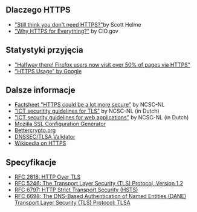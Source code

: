 ## Dlaczego HTTPS
* ["Still think you don't need HTTPS?"](https://scotthelme.co.uk/still-think-you-dont-need-https/)by Scott Helme
* ["Why HTTPS for Everything?"](https://https.cio.gov/everything/) by CIO.gov

## Statystyki przyjęcia
* ["Halfway there! Firefox users now visit over 50% of pages via HTTPS"](https://nakedsecurity.sophos.com/2016/10/18/halfway-there-firefox-users-now-visit-over-50-of-pages-via-https/)
* ["HTTPS Usage" by Google](https://www.google.com/transparencyreport/https/metrics/?hl=en)

## Dalsze informacje
* [Factsheet "HTTPS could be a lot more secure"](https://www.ncsc.nl/english/current-topics/factsheets/factsheet-https-could-be-a-lot-more-secure.html) by NCSC-NL
* ["ICT securitity guidelines for TLS"](https://www.ncsc.nl/actueel/whitepapers/ict-beveiligingsrichtlijnen-voor-transport-layer-security-tls.html) by NCSC-NL (in Dutch)
* ["ICT security guidelines for web applications"](https://www.ncsc.nl/actueel/whitepapers/ict-beveiligingsrichtlijnen-voor-webapplicaties.html) by NCSC-NL (in Dutch)
* [Mozilla SSL Configuration Generator](https://mozilla.github.io/server-side-tls/ssl-config-generator/)
* [Bettercrypto.org](https://bettercrypto.org)
* [DNSSEC/TLSA Validator](https://www.dnssec-validator.cz/)
* [Wikipedia on HTTPS](https://en.wikipedia.org/wiki/HTTPS)


## Specyfikacje
* [RFC 2818: HTTP Over TLS](https://datatracker.ietf.org/doc/rfc2818)
* [RFC 5246: The Transport Layer Security (TLS) Protocol, Version 1.2](https://datatracker.ietf.org/doc/rfc5246)
* [RFC 6797: HTTP Strict Transport Security (HSTS)](https://datatracker.ietf.org/doc/rfc6797)
* [RFC 6698: The DNS-Based Authentication of Named Entities (DANE) Transport Layer Security (TLS) Protocol: TLSA](https://tools.ietf.org/html/rfc6698)
